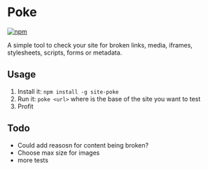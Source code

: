 # Poke
[![npm](https://img.shields.io/npm/v/site-poke.svg)](https://www.npmjs.com/package/site-poke)

A simple tool to check your site for broken links, media, iframes, stylesheets, scripts, forms or metadata.

## Usage

1. Install it: `npm install -g site-poke`
2. Run it: `poke <url>` where <url> is the base of the site you want to test
3. Profit

## Todo

* Could add reasosn for content being broken?
* Choose max size for images
* more tests